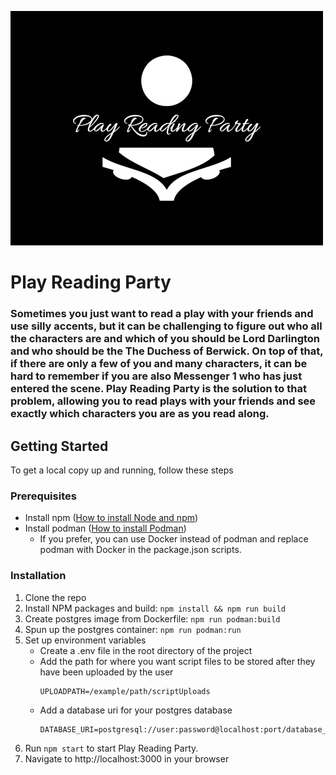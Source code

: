 ![logo](public/logo/500pxplay-reading-party-high-resolution-logo-white-on-black-background.png)

# Play Reading Party

### Sometimes you just want to read a play with your friends and use silly accents, but it can be challenging to figure out who all the characters are and which of you should be Lord Darlington and who should be the The Duchess of Berwick. On top of that, if there are only a few of you and many characters, it can be hard to remember if you are also Messenger 1 who has just entered the scene. Play Reading Party is the solution to that problem, allowing you to read plays with your friends and see exactly which characters you are as you read along.

## Getting Started

To get a local copy up and running, follow these steps

### Prerequisites

- Install npm
  ([How to install Node and npm](https://docs.npmjs.com/downloading-and-installing-node-js-and-npm))
- Install podman ([How to install Podman](https://podman.io/getting-started/installation))
    * If you prefer, you can use Docker instead of podman and replace podman with Docker in the package.json scripts.

### Installation

1. Clone the repo
2. Install NPM packages and build: `npm install && npm run build`
3. Create postgres image from Dockerfile: `npm run podman:build`
4. Spun up the postgres container: `npm run podman:run`
5. Set up environment variables
   - Create a .env file in the root directory of the project
   - Add the path for where you want script files to be stored after they have been uploaded by the user
     ```
     UPLOADPATH=/example/path/scriptUploads
     ```
   - Add a database uri for your postgres database
     ```
     DATABASE_URI=postgresql://user:password@localhost:port/database_name
     ```
6. Run `npm start` to start Play Reading Party.
7. Navigate to http://localhost:3000 in your browser
